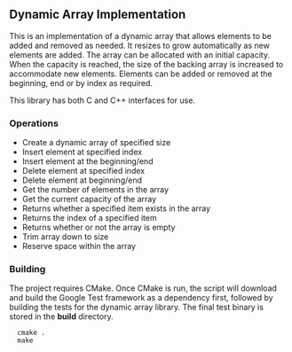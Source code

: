 ## Dynamic Array Implementation

This is an implementation of a dynamic array that allows elements to be added and removed as needed. It resizes to grow automatically as new elements are added. The array can be allocated with an initial capacity. When the capacity is reached, the size of the backing array is increased to accommodate new elements. Elements can be added or removed at the beginning, end or by index as required.

This library has both C and C++ interfaces for use.

### Operations

- Create a dynamic array of specified size
- Insert element at specified index
- Insert element at the beginning/end
- Delete element at specified index
- Delete element at beginning/end
- Get the number of elements in the array
- Get the current capacity of the array
- Returns whether a specified item exists in the array
- Returns the index of a specified item
- Returns whether or not the array is empty
- Trim array down to size
- Reserve space within the array

### Building

The project requires CMake. Once CMake is run, the script will download and build the Google Test framework as a dependency first, followed by building the tests for the dynamic array library. The final test binary is stored in the **build** directory.

~~~
  cmake .
  make
~~~

